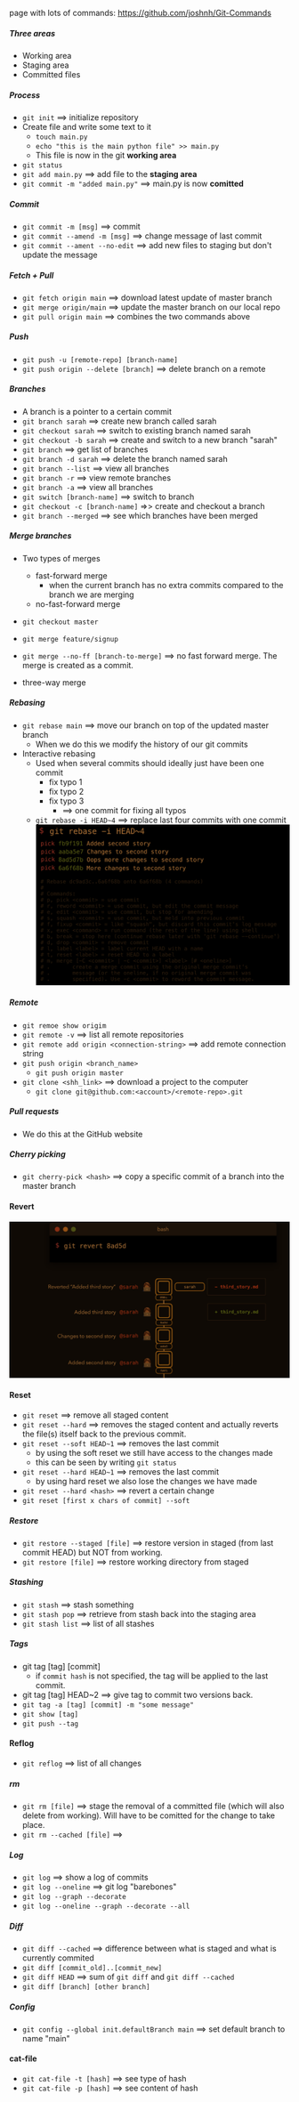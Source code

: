 page with lots of commands: https://github.com/joshnh/Git-Commands

##### Three areas
- Working area
- Staging area
- Committed files

##### Process
- `git init` ==> initialize repository
- Create file and write some text to it
  - `touch main.py`
  - `echo "this is the main python file" >> main.py`
  - This file is now in the git **working area**
- `git status`
- `git add main.py` ==> add file to the **staging area**
- `git commit -m "added main.py"` ==> main.py is now **comitted**


##### Commit
- `git commit -m [msg]` ==> commit
- `git commit --amend -m [msg]` ==> change message of last commit
- `git commit --ament --no-edit` ==> add new files to staging but don't update the message


##### Fetch + Pull
- `git fetch origin main` ==> download latest update of master branch
- `git merge origin/main` ==> update the master branch on our local repo
- `git pull origin main` ==> combines the two commands above

##### Push
- `git push -u [remote-repo] [branch-name]`
- `git push origin --delete [branch]` ==> delete branch on a remote

##### Branches
- A branch is a pointer to a certain commit
- `git branch sarah` ==> create new branch called sarah
- `git checkout sarah` ==> switch to existing branch named sarah
- `git checkout -b sarah` ==> create and switch to a new branch "sarah"
- `git branch` ==> get list of branches
- `git branch -d sarah` ==> delete the branch named sarah
- `git branch --list` ==> view all branches
- `git branch -r` ==> view remote branches
- `git branch -a` ==> view all branches
- `git switch [branch-name]` ==> switch to branch
- `git checkout -c [branch-name]` =>> create and checkout a branch
- `git branch --merged` ==> see which branches have been merged

##### Merge branches
- Two types of merges
  - fast-forward merge
    - when the current branch has no extra commits compared to the branch we are merging
  - no-fast-forward merge

- `git checkout master`
- `git merge feature/signup`
- `git merge --no-ff [branch-to-merge]` ==> no fast forward merge. The merge is created as a commit.
- three-way merge

##### Rebasing
- `git rebase main` ==> move our branch on top of the updated master branch
  - When we do this we modify the history of our git commits
- Interactive rebasing
  - Used when several commits should ideally just have been one commit
    - fix typo 1
    - fix typo 2
    - fix typo 3
      - ==> one commit for fixing all typos
  - `git rebase -i HEAD~4` ==> replace last four commits with one commit
![img](../images/interactive_rebasing.PNG)

##### Remote
- `git remoe show origim`
- `git remote -v` ==> list all remote repositories
- `git remote add origin <connection-string>` ==> add remote connection string
- `git push origin <branch_name>`
  - `git push origin master`
- `git clone <shh_link>` ==> download a project to the computer
  - `git clone git@github.com:<account>/<remote-repo>.git`


##### Pull requests
- We do this at the GitHub website





##### Cherry picking
- `git cherry-pick <hash>` ==> copy a specific commit of a branch into the master branch

#### Revert
![img](../images/git_revert.PNG)

#### Reset
- `git reset` ==> remove all staged content
- `git reset --hard` ==> removes the staged content and actually reverts the file(s) itself back to the previous commit.
- `git reset --soft HEAD~1` ==> removes the last commit
  - by using the soft reset we still have access to the changes made
  - this can be seen by writing `git status`
- `git reset --hard HEAD~1` ==> removes the last commit
  - by using hard reset we also lose the changes we have made
- `git reset --hard <hash>` ==> revert a certain change
- `git reset [first x chars of commit] --soft`

##### Restore
- `git restore --staged [file]` ==> restore version in staged (from last commit HEAD) but NOT from working.
- `git restore [file]` ==> restore working directory from staged

##### Stashing
- `git stash` ==> stash something
- `git stash pop` ==> retrieve from stash back into the staging area
- `git stash list` ==> list of all stashes


##### Tags
- git tag [tag] [commit]
  - if `commit hash` is not specified, the tag will be applied to the last commit.
- git tag [tag] HEAD~2 ==> give tag to commit two versions back.
- `git tag -a [tag] [commit] -m "some message"`
- `git show [tag]`
- `git push --tag`
#### Reflog
- `git reflog` ==> list of all changes

##### rm
- `git rm [file]` ==> stage the removal of a committed file (which will also delete from working). Will have to be comitted for the change to take place.
- `git rm --cached [file]` ==>

##### Log
- `git log` ==> show a log of commits
- `git log --oneline` ==> git log "barebones"
- `git log --graph --decorate`
- `git log --oneline --graph --decorate --all`


##### Diff
- `git diff --cached` ==> difference between what is staged and what is currently commited
- `git diff [commit_old]..[commit_new]`
- `git diff HEAD` ==> sum of `git diff` and `git diff --cached`
- `git diff [branch] [other branch]`
##### Config
- `git config --global init.defaultBranch main` ==> set default branch to name "main"

#### cat-file
- `git cat-file -t [hash]` ==> see type of hash
- `git cat-file -p [hash]` ==> see content of hash